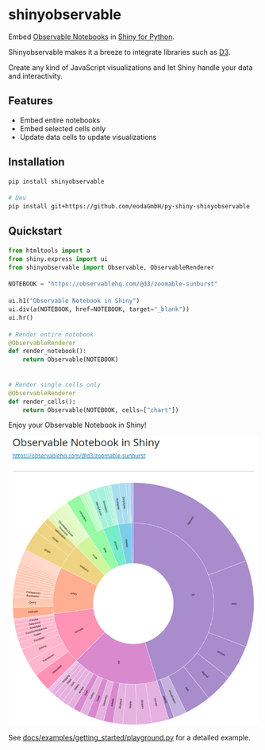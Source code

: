 # shinyobservable

Embed [Observable Notebooks](https://observablehq.com/) in [Shiny for Python](https://shiny.posit.co/py/).

Shinyobservable makes it a breeze to integrate libraries such as [D3](https://d3js.org/).

Create any kind of JavaScript visualizations and let Shiny handle your data and interactivity. 

## Features

* Embed entire notebooks
* Embed selected cells only
* Update data cells to update visualizations

## Installation

```bash
pip install shinyobservable

# Dev
pip install git+https://github.com/eodaGmbH/py-shiny-shinyobservable
```

## Quickstart

```python
from htmltools import a
from shiny.express import ui
from shinyobservable import Observable, ObservableRenderer

NOTEBOOK = "https://observablehq.com/@d3/zoomable-sunburst"

ui.h1("Observable Notebook in Shiny")
ui.div(a(NOTEBOOK, href=NOTEBOOK, target="_blank"))
ui.hr()

# Render entire notebook
@ObservableRenderer
def render_notebook():
    return Observable(NOTEBOOK)


# Render single cells only
@ObservableRenderer
def render_cells():
    return Observable(NOTEBOOK, cells=["chart"])
```

Enjoy your Observable Notebook in Shiny!

![](docs/images/chart-cell.png)

See [docs/examples/getting_started/playground.py](docs/examples/getting_started/playground.py) for a detailed example.
